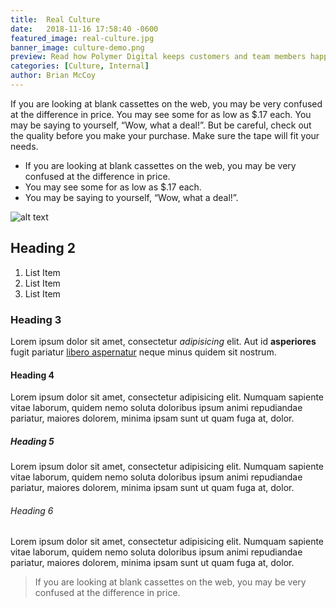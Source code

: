 ```yaml
---
title:  Real Culture
date:   2018-11-16 17:58:40 -0600
featured_image: real-culture.jpg
banner_image: culture-demo.png
preview: Read how Polymer Digital keeps customers and team members happy through organic culture.
categories: [Culture, Internal]
author: Brian McCoy
---
```


If you are looking at blank cassettes on the web, you may be very confused at the difference in price. You may see some for as low as $.17 each. You may be saying to yourself, “Wow, what a deal!”. But be careful, check out the quality before you make your purchase. Make sure the tape will fit your needs.

* If you are looking at blank cassettes on the web, you may be very confused at the difference in price.
* You may see some for as low as $.17 each.
* You may be saying to yourself, “Wow, what a deal!”. 

![alt text](http://placehold.it/700x250)

## Heading 2

1. List Item
2. List Item
3. List Item

### Heading 3

Lorem ipsum dolor sit amet, consectetur <em>adipisicing</em> elit. Aut id <strong>asperiores</strong> fugit pariatur <a href="#">libero aspernatur</a> neque minus quidem sit nostrum.

#### Heading 4

Lorem ipsum dolor sit amet, consectetur adipisicing elit. Numquam sapiente vitae laborum, quidem nemo soluta doloribus ipsum animi repudiandae pariatur, maiores dolorem, minima ipsam sunt ut quam fuga at, dolor.

##### Heading 5

Lorem ipsum dolor sit amet, consectetur adipisicing elit. Numquam sapiente vitae laborum, quidem nemo soluta doloribus ipsum animi repudiandae pariatur, maiores dolorem, minima ipsam sunt ut quam fuga at, dolor.

###### Heading 6

Lorem ipsum dolor sit amet, consectetur adipisicing elit. Numquam sapiente vitae laborum, quidem nemo soluta doloribus ipsum animi repudiandae pariatur, maiores dolorem, minima ipsam sunt ut quam fuga at, dolor.

> If you are looking at blank cassettes on the web, you may be very confused at the difference in price.